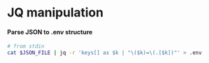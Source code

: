 # JQ manipulation 

#### Parse JSON to .env structure
```bash
# from stdin
cat $JSON_FILE | jq -r 'keys[] as $k | "\($k)=\(.[$k])"' > .env
```
